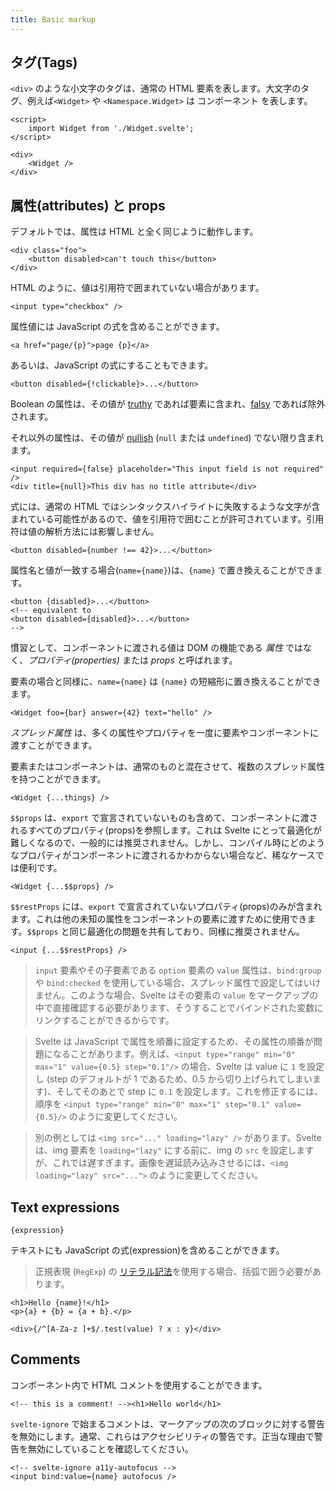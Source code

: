 ```yaml
---
title: Basic markup
---
```


## タグ(Tags) <!--tags-->

`<div>` のような小文字のタグは、通常の HTML 要素を表します。大文字のタグ、例えば`<Widget>` や `<Namespace.Widget>` は コンポーネント を表します。

```svelte
<script>
	import Widget from './Widget.svelte';
</script>

<div>
	<Widget />
</div>
```

## 属性(attributes) と props <!--attributes-and-props-->

デフォルトでは、属性は HTML と全く同じように動作します。

```svelte
<div class="foo">
	<button disabled>can't touch this</button>
</div>
```

HTML のように、値は引用符で囲まれていない場合があります。

```svelte
<input type="checkbox" />
```

属性値には JavaScript の式を含めることができます。

```svelte
<a href="page/{p}">page {p}</a>
```

あるいは、JavaScript の式にすることもできます。

```svelte
<button disabled={!clickable}>...</button>
```

Boolean の属性は、その値が [truthy](https://developer.mozilla.org/ja/docs/Glossary/Truthy) であれば要素に含まれ、[falsy](https://developer.mozilla.org/ja/docs/Glossary/Falsy) であれば除外されます。

それ以外の属性は、その値が [nullish](https://developer.mozilla.org/ja/docs/Glossary/Nullish) (`null` または `undefined`) でない限り含まれます。

```svelte
<input required={false} placeholder="This input field is not required" />
<div title={null}>This div has no title attribute</div>
```

式には、通常の HTML ではシンタックスハイライトに失敗するような文字が含まれている可能性があるので、値を引用符で囲むことが許可されています。引用符は値の解析方法には影響しません。

```svelte
<button disabled={number !== 42}>...</button>
```

属性名と値が一致する場合(`name={name}`)は、`{name}` で置き換えることができます。

```svelte
<button {disabled}>...</button>
<!-- equivalent to
<button disabled={disabled}>...</button>
-->
```

慣習として、コンポーネントに渡される値は DOM の機能である _属性_ ではなく、_プロパティ(properties)_ または _props_ と呼ばれます。

要素の場合と同様に、`name={name}` は `{name}` の短縮形に置き換えることができます。

```svelte
<Widget foo={bar} answer={42} text="hello" />
```

_スプレッド属性_ は、多くの属性やプロパティを一度に要素やコンポーネントに渡すことができます。

要素またはコンポーネントは、通常のものと混在させて、複数のスプレッド属性を持つことができます。

```svelte
<Widget {...things} />
```

`$$props` は、`export` で宣言されていないものも含めて、コンポーネントに渡されるすべてのプロパティ(props)を参照します。これは Svelte にとって最適化が難しくなるので、一般的には推奨されません。しかし、コンパイル時にどのようなプロパティがコンポーネントに渡されるかわからない場合など、稀なケースでは便利です。

```svelte
<Widget {...$$props} />
```

`$$restProps` には、`export` で宣言されていないプロパティ(props)のみが含まれます。これは他の未知の属性をコンポーネントの要素に渡すために使用できます。`$$props` と同じ最適化の問題を共有しており、同様に推奨されません。

```svelte
<input {...$$restProps} />
```

> `input` 要素やその子要素である `option` 要素の `value` 属性は、`bind:group` や `bind:checked` を使用している場合、スプレッド属性で設定してはいけません。このような場合、Svelte はその要素の `value` をマークアップの中で直接確認する必要があります、そうすることでバインドされた変数にリンクすることができるからです。

> Svelte は JavaScript で属性を順番に設定するため、その属性の順番が問題になることがあります。例えば、`<input type="range" min="0" max="1" value={0.5} step="0.1"/>` の場合、Svelte は value に `1` を設定し (step のデフォルトが 1 であるため、0.5 から切り上げられてしまいます)、そしてそのあとで step に `0.1` を設定します。これを修正するには、順序を `<input type="range" min="0" max="1" step="0.1" value={0.5}/>` のように変更してください。

> 別の例としては `<img src="..." loading="lazy" />` があります。Svelte は、img 要素を `loading="lazy"` にする前に、img の `src` を設定しますが、これでは遅すぎます。画像を遅延読み込みさせるには、`<img loading="lazy" src="...">` のように変更してください。

## Text expressions

```svelte
{expression}
```

テキストにも JavaScript の式(expression)を含めることができます。

> 正規表現 (`RegExp`) の [リテラル記法](https://developer.mozilla.org/en-US/docs/Web/JavaScript/Reference/Global_Objects/RegExp#literal_notation_and_constructor)を使用する場合、括弧で囲う必要があります。

```svelte
<h1>Hello {name}!</h1>
<p>{a} + {b} = {a + b}.</p>

<div>{/^[A-Za-z ]+$/.test(value) ? x : y}</div>
```

## Comments

コンポーネント内で HTML コメントを使用することができます。

```svelte
<!-- this is a comment! --><h1>Hello world</h1>
```

`svelte-ignore` で始まるコメントは、マークアップの次のブロックに対する警告を無効にします。通常、これらはアクセシビリティの警告です。正当な理由で警告を無効にしていることを確認してください。

```svelte
<!-- svelte-ignore a11y-autofocus -->
<input bind:value={name} autofocus />
```
